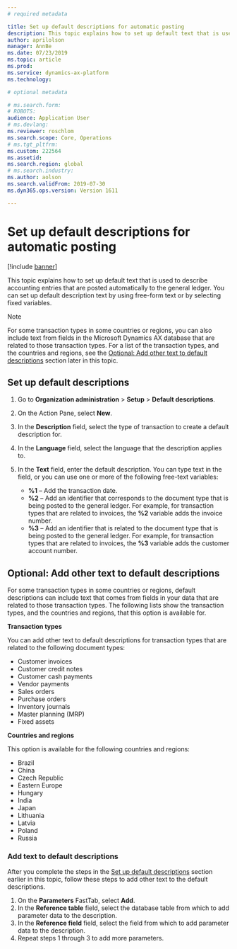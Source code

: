```yaml
---
# required metadata

title: Set up default descriptions for automatic posting
description: This topic explains how to set up default text that is used to describe accounting entries that are posted automatically to the general ledger. You can set up default description text by using free-form text or by selecting fixed variables.
author: aprilolson
manager: AnnBe
ms.date: 07/23/2019
ms.topic: article
ms.prod: 
ms.service: dynamics-ax-platform
ms.technology: 

# optional metadata

# ms.search.form: 
# ROBOTS: 
audience: Application User
# ms.devlang: 
ms.reviewer: roschlom
ms.search.scope: Core, Operations
# ms.tgt_pltfrm: 
ms.custom: 222564
ms.assetid: 
ms.search.region: global
# ms.search.industry: 
ms.author: aolson
ms.search.validFrom: 2019-07-30
ms.dyn365.ops.version: Version 1611

---
```


# Set up default descriptions for automatic posting

[!include [banner](../includes/banner.md)]

This topic explains how to set up default text that is used to describe accounting entries that are posted automatically to the general ledger. You can set up default description text by using free-form text or by selecting fixed variables.

> [!NOTE]
> For some transaction types in some countries or regions, you can also include text from fields in the Microsoft Dynamics AX database that are related to those transaction types. For a list of the transaction types, and the countries and regions, see the [Optional: Add other text to default descriptions](#optional-add-other-text-to-default-descriptions) section later in this topic.

## Set up default descriptions

1. Go to **Organization administration** \> **Setup** \> **Default descriptions**.
2. On the Action Pane, select **New**.
3. In the **Description** field, select the type of transaction to create a default description for.
4. In the **Language** field, select the language that the description applies to.
5. In the **Text** field, enter the default description. You can type text in the field, or you can use one or more of the following free-text variables:

    - **%1** – Add the transaction date.
    - **%2** – Add an identifier that corresponds to the document type that is being posted to the general ledger. For example, for transaction types that are related to invoices, the **%2** variable adds the invoice number.
    - **%3** – Add an identifier that is related to the document type that is being posted to the general ledger. For example, for transaction types that are related to invoices, the **%3** variable adds the customer account number.

## Optional: Add other text to default descriptions

For some transaction types in some countries or regions, default descriptions can include text that comes from fields in your data that are related to those transaction types. The following lists show the transaction types, and the countries and regions, that this option is available for.

**Transaction types**

You can add other text to default descriptions for transaction types that are related to the following document types:

- Customer invoices
- Customer credit notes
- Customer cash payments
- Vendor payments
- Sales orders
- Purchase orders
- Inventory journals
- Master planning (MRP)
- Fixed assets

**Countries and regions**

This option is available for the following countries and regions:

- Brazil
- China
- Czech Republic
- Eastern Europe
- Hungary
- India
- Japan
- Lithuania
- Latvia
- Poland
- Russia

### Add text to default descriptions

After you complete the steps in the [Set up default descriptions](#set-up-default-descriptions) section earlier in this topic, follow these steps to add other text to the default descriptions.

1. On the **Parameters** FastTab, select **Add**.
2. In the **Reference table** field, select the database table from which to add parameter data to the description.
3. In the **Reference field** field, select the field from which to add parameter data to the description.
4. Repeat steps 1 through 3 to add more parameters.
